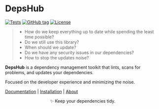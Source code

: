 # DepsHub

[![Tests](https://github.com/DepshubHQ/depshub/actions/workflows/test.yml/badge.svg)](https://github.com/DepshubHQ/depshub/actions/workflows/test.yml)
[![GitHub tag](https://img.shields.io/github/tag/depshubhq/depshub?include_prereleases=&sort=semver&color=blue)](https://github.com/depshubhq/depshub/)
[![License](https://img.shields.io/badge/License-AGPL-green)](#license)

> - How do we keep everything up to date while spending the least time possible?
> - Do we still use this library?
> - When should we update?
> - Do we have any security issues in our dependencies?
> - How to stop the updates noise?

**DepsHub** is a dependency management toolkit that lints, scans for problems, and updates your dependencies.

Focused on the developer experience and minimizing the noise.

[Documentation](https://depshub.com) | [Installation](https://depshub.com) | [About](https://depshub.com)

<p align="center">
✨ Keep your dependencies tidy.
</p>
